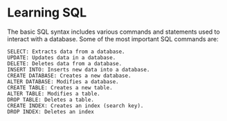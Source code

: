 # Learning SQL

The basic SQL syntax includes various commands and statements used to interact with a database. Some of the most important SQL commands are:

    SELECT: Extracts data from a database.
    UPDATE: Updates data in a database.
    DELETE: Deletes data from a database.
    INSERT INTO: Inserts new data into a database.
    CREATE DATABASE: Creates a new database.
    ALTER DATABASE: Modifies a database.
    CREATE TABLE: Creates a new table.
    ALTER TABLE: Modifies a table.
    DROP TABLE: Deletes a table.
    CREATE INDEX: Creates an index (search key).
    DROP INDEX: Deletes an index

